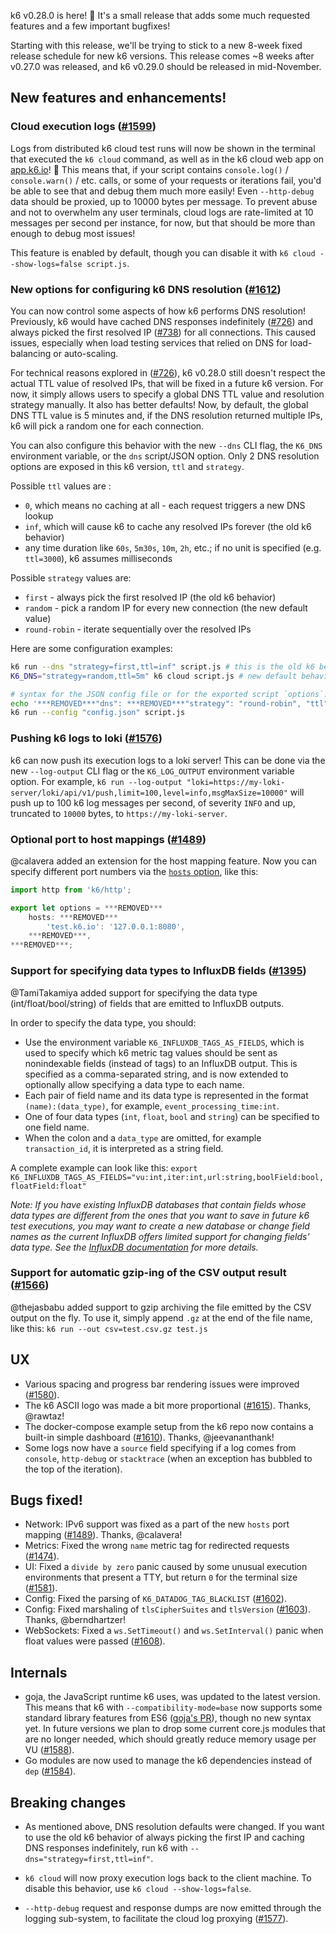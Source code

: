k6 v0.28.0 is here! :tada: It's a small release that adds some much requested features and a few important bugfixes!

Starting with this release, we'll be trying to stick to a new 8-week fixed release schedule for new k6 versions. This release comes ~8 weeks after v0.27.0 was released, and k6 v0.29.0 should be released in mid-November.

## New features and enhancements!

### Cloud execution logs ([#1599](https://github.com/loadimpact/k6/pull/1599))

Logs from distributed k6 cloud test runs will now be shown in the terminal that executed the `k6 cloud` command, as well as in the k6 cloud web app on [app.k6.io](https://app.k6.io/)! :tada: This means that, if your script contains `console.log()` / `console.warn()` / etc. calls, or some of your requests or iterations fail, you'd be able to see that and debug them much more easily! Even `--http-debug` data should be proxied, up to 10000 bytes per message. To prevent abuse and not to overwhelm any user terminals, cloud logs are rate-limited at 10 messages per second per instance, for now, but that should be more than enough to debug most issues!

This feature is enabled by default, though you can disable it with `k6 cloud --show-logs=false script.js`.

### New options for configuring k6 DNS resolution ([#1612](https://github.com/loadimpact/k6/pull/1612))

You can now control some aspects of how k6 performs DNS resolution! Previously, k6 would have cached DNS responses indefinitely ([#726](https://github.com/loadimpact/k6/issues/726)) and always picked the first resolved IP ([#738](https://github.com/loadimpact/k6/issues/738)) for all connections. This caused issues, especially when load testing services that relied on DNS for load-balancing or auto-scaling.

For technical reasons explored in ([#726](https://github.com/loadimpact/k6/issues/726)), k6 v0.28.0 still doesn't respect the actual TTL value of resolved IPs, that will be fixed in a future k6 version. For now, it simply allows users to specify a global DNS TTL value and resolution strategy manually. It also has better defaults! Now, by default, the global DNS TTL value is 5 minutes and, if the DNS resolution returned multiple IPs, k6 will pick a random one for each connection.

You can also configure this behavior with the new `--dns` CLI flag, the `K6_DNS` environment variable, or the `dns` script/JSON option. Only 2 DNS resolution options are exposed in this k6 version, `ttl` and `strategy`.

Possible `ttl` values are :
- `0`, which means no caching at all - each request triggers a new DNS lookup
- `inf`, which will cause k6 to cache any resolved IPs forever (the old k6 behavior)
- any time duration like `60s`, `5m30s`, `10m`, `2h`, etc.; if no unit is specified (e.g. `ttl=3000`), k6 assumes milliseconds

Possible `strategy` values are:
- `first` - always pick the first resolved IP (the old k6 behavior)
- `random` - pick a random IP for every new connection (the new default value)
- `round-robin` - iterate sequentially over the resolved IPs

Here are some configuration examples:

```bash
k6 run --dns "strategy=first,ttl=inf" script.js # this is the old k6 behavior
K6_DNS="strategy=random,ttl=5m" k6 cloud script.js # new default behavior

# syntax for the JSON config file or for the exported script `options`:
echo '***REMOVED***"dns": ***REMOVED***"strategy": "round-robin", "ttl": "1h33m7s"***REMOVED******REMOVED***' > config.json
k6 run --config "config.json" script.js
```

### Pushing k6 logs to loki ([#1576](https://github.com/loadimpact/k6/pull/1576))

k6 can now push its execution logs to a loki server! This can be done via the new `--log-output` CLI flag or the `K6_LOG_OUTPUT` environment variable option. For example, `k6 run --log-output "loki=https://my-loki-server/loki/api/v1/push,limit=100,level=info,msgMaxSize=10000"` will push up to 100 k6 log messages per second, of severity `INFO` and up, truncated to `10000` bytes, to `https://my-loki-server`.

### Optional port to host mappings ([#1489](https://github.com/loadimpact/k6/pull/1489))

@calavera added an extension for the host mapping feature. Now you can specify different port numbers via the [`hosts` option](https://k6.io/docs/using-k6/options#hosts), like this:

```js
import http from 'k6/http';

export let options = ***REMOVED***
    hosts: ***REMOVED***
        'test.k6.io': '127.0.0.1:8080',
    ***REMOVED***,
***REMOVED***;
```

### Support for specifying data types to InfluxDB fields ([#1395](https://github.com/loadimpact/k6/pull/1395))

@TamiTakamiya added support for specifying the data type (int/float/bool/string) of fields that are emitted to InfluxDB outputs.

In order to specify the data type, you should:
- Use the environment variable `K6_INFLUXDB_TAGS_AS_FIELDS`, which is used to specify which k6 metric tag values should be sent as nonindexable fields (instead of tags) to an InfluxDB output. This is specified as a comma-separated string, and is now extended to optionally allow specifying a data type to each name.
- Each pair of field name and its data type is represented in the format `(name):(data_type)`, for example, `event_processing_time:int`.
- One of four data types (`int`, `float`, `bool` and `string`) can be specified to one field name.
- When the colon and a `data_type` are omitted, for example `transaction_id`, it is interpreted as a string field.

A complete example can look like this: `export K6_INFLUXDB_TAGS_AS_FIELDS="vu:int,iter:int,url:string,boolField:bool,floatField:float"`

_Note: If you have existing InfluxDB databases that contain fields whose data types are different from the ones that you want to save in future k6 test executions, you may want to create a new database or change field names as the current InfluxDB offers limited support for changing fields' data type. See the [InfluxDB documentation](https://docs.influxdata.com/influxdb/v1.8/troubleshooting/frequently-asked-questions/#can-i-change-a-field-s-data-type) for more details._

### Support for automatic gzip-ing of the CSV output result ([#1566](https://github.com/loadimpact/k6/pull/1566))

@thejasbabu added support to gzip archiving the file emitted by the CSV output on the fly. To use it, simply append `.gz` at the end of the file name, like this: `k6 run --out csv=test.csv.gz test.js`

## UX

- Various spacing and progress bar rendering issues were improved ([#1580](https://github.com/loadimpact/k6/issues/1580)).
- The k6 ASCII logo was made a bit more proportional ([#1615](https://github.com/loadimpact/k6/pull/1615/commits/54a3168f0945fa8243edb7540fe78ad7ac66a8dc)). Thanks, @rawtaz!
- The docker-compose example setup from the k6 repo now contains a built-in simple dashboard ([#1610](https://github.com/loadimpact/k6/pull/1610)). Thanks, @jeevananthank!
- Some logs now have a `source` field specifying if a log comes from `console`, `http-debug` or `stacktrace` (when an exception has bubbled to the top of the iteration).

## Bugs fixed!

- Network: IPv6 support was fixed as a part of the new `hosts` port mapping ([#1489](https://github.com/loadimpact/k6/pull/1489)). Thanks, @calavera!
- Metrics: Fixed the wrong `name` metric tag for redirected requests ([#1474](https://github.com/loadimpact/k6/issues/1474)).
- UI: Fixed a `divide by zero` panic caused by some unusual execution environments that present a TTY, but return `0` for the terminal size ([#1581](https://github.com/loadimpact/k6/pull/1581)).
- Config: Fixed the parsing of `K6_DATADOG_TAG_BLACKLIST` ([#1602](https://github.com/loadimpact/k6/issues/1602)).
- Config: Fixed marshaling of `tlsCipherSuites` and `tlsVersion` ([#1603](https://github.com/loadimpact/k6/pull/1603)). Thanks, @berndhartzer!
- WebSockets: Fixed a `ws.SetTimeout()` and `ws.SetInterval()` panic when float values were passed ([#1608](https://github.com/loadimpact/k6/pull/1608)).

## Internals

- goja, the JavaScript runtime k6 uses, was updated to the latest version. This means that k6 with `--compatibility-mode=base` now supports some standard library features from ES6 ([goja's PR](https://github.com/dop251/goja/pull/180)), though no new syntax yet. In future versions we plan to drop some current core.js modules that are no longer needed, which should greatly reduce memory usage per VU ([#1588](https://github.com/loadimpact/k6/pull/1588)).
- Go modules are now used to manage the k6 dependencies instead of `dep` ([#1584](https://github.com/loadimpact/k6/pull/1584)).

## Breaking changes

- As mentioned above, DNS resolution defaults were changed. If you want to use the old k6 behavior of always picking the first IP and caching DNS responses indefinitely, run k6 with `--dns="strategy=first,ttl=inf"`.

- `k6 cloud` will now proxy execution logs back to the client machine. To disable this behavior, use `k6 cloud --show-logs=false`.

- `--http-debug` request and response dumps are now emitted through the logging sub-system, to facilitate the cloud log proxying ([#1577](https://github.com/loadimpact/k6/pull/1577)).
